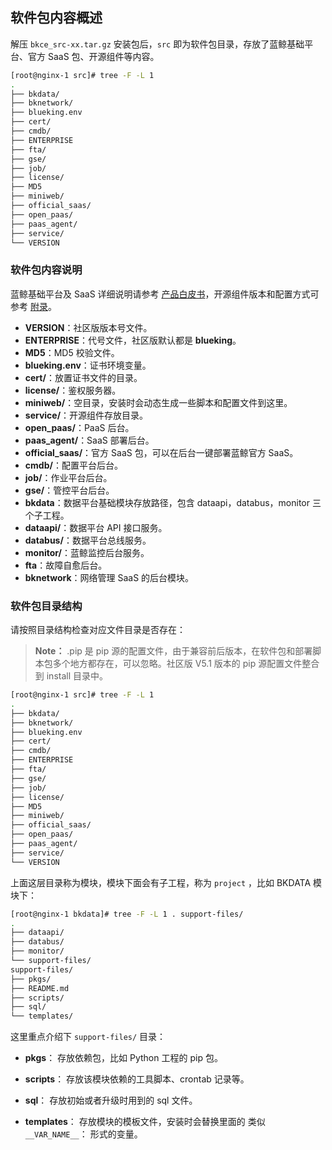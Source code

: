 ## 软件包内容概述

解压 `bkce_src-xx.tar.gz` 安装包后，`src` 即为软件包目录，存放了蓝鲸基础平台、官方 SaaS 包、开源组件等内容。

```bash
[root@nginx-1 src]# tree -F -L 1
.
├── bkdata/
├── bknetwork/
├── blueking.env
├── cert/
├── cmdb/
├── ENTERPRISE
├── fta/
├── gse/
├── job/
├── license/
├── MD5
├── miniweb/
├── official_saas/
├── open_paas/
├── paas_agent/
├── service/
└── VERSION
```

### 软件包内容说明

蓝鲸基础平台及 SaaS 详细说明请参考 [产品白皮书](https://bk.tencent.com/docs/)，开源组件版本和配置方式可参考 [附录](../../附录/开源组件版本/version.md)。

- **VERSION**：社区版版本号文件。
- **ENTERPRISE**：代号文件，社区版默认都是 **blueking**。
- **MD5**：MD5 校验文件。
- **blueking.env**：证书环境变量。
- **cert/**：放置证书文件的目录。
- **license/**：鉴权服务器。
- **miniweb/**：空目录，安装时会动态生成一些脚本和配置文件到这里。
- **service/**：开源组件存放目录。
- **open_paas/**：PaaS 后台。
- **paas_agent/**：SaaS 部署后台。
- **official_saas/**：官方 SaaS 包，可以在后台一键部署蓝鲸官方 SaaS。
- **cmdb/**：配置平台后台。
- **job/**：作业平台后台。
- **gse/**：管控平台后台。
- **bkdata**：数据平台基础模块存放路径，包含 dataapi，databus，monitor 三个子工程。
- **dataapi/**：数据平台 API 接口服务。
- **databus/**：数据平台总线服务。
- **monitor/**：蓝鲸监控后台服务。
- **fta**：故障自愈后台。
- **bknetwork**：网络管理 SaaS 的后台模块。


### 软件包目录结构

请按照目录结构检查对应文件目录是否存在：

> **Note：** .pip 是 pip 源的配置文件，由于兼容前后版本，在软件包和部署脚本包多个地方都存在，可以忽略。社区版 V5.1 版本的 pip 源配置文件整合到 install 目录中。

```bash
[root@nginx-1 src]# tree -F -L 1
.
├── bkdata/
├── bknetwork/
├── blueking.env
├── cert/
├── cmdb/
├── ENTERPRISE
├── fta/
├── gse/
├── job/
├── license/
├── MD5
├── miniweb/
├── official_saas/
├── open_paas/
├── paas_agent/
├── service/
└── VERSION
```

上面这层目录称为模块，模块下面会有子工程，称为 `project` ，比如 BKDATA 模块下：

```bash
[root@nginx-1 bkdata]# tree -F -L 1 . support-files/
.
├── dataapi/
├── databus/
├── monitor/
└── support-files/
support-files/
├── pkgs/
├── README.md
├── scripts/
├── sql/
└── templates/
```

这里重点介绍下 `support-files/` 目录：

- **pkgs**： 存放依赖包，比如 Python 工程的 pip 包。

- **scripts**： 存放该模块依赖的工具脚本、crontab 记录等。

- **sql**： 存放初始或者升级时用到的 sql 文件。

- **templates**： 存放模块的模板文件，安装时会替换里面的 类似 `__VAR_NAME__`： 形式的变量。
